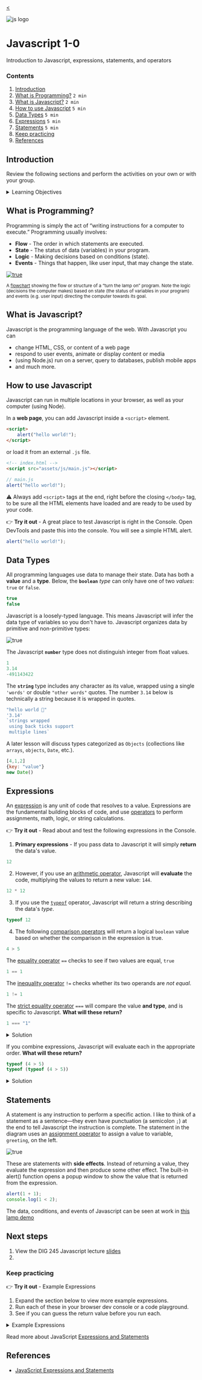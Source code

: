 
[<](README.md)

![js logo](../assets/img/logos/logo-javascript-75w.png)

# Javascript 1-0

Introduction to Javascript, expressions, statements, and operators

### Contents

1. [Introduction](#introduction)
1. [What is Programming?](#what-is-programming) `2 min`
1. [What is Javascript?](#what-is-javascript) `2 min`
1. [How to use Javascript](#how-to-use-javascript) `5 min`
1. [Data Types](#data-types) `5 min`
1. [Expressions](#expressions) `5 min`
1. [Statements](#statements) `5 min`
1. [Keep practicing](#keep-practicing)
1. [References](#references)


## Introduction

Review the following sections and perform the activities on your own or with your group.

<details>
<summary>Learning Objectives</summary>

Students who complete this module will be able to:

- Describe three ways to run Javascript in web browser (a web page, code playground, and console).
- List data types supported by Javascript
- Compare Javascript data, expressions, and statements.

</details>






## What is Programming?

Programming is simply the act of “writing instructions for a computer to execute.” Programming usually involves:

- **Flow** - The order in which statements are executed.
- **State** - The status of data (variables) in your program.
- **Logic** - Making decisions based on conditions (state).
- **Events** - Things that happen, like user input, that may change the state.


[![true](../assets/img/javascript-diagram-lamp.png)](1-0-demos/javascript-lamp/)

<sup>A [flowchart](1-0-demos/javascript-lamp/) showing the flow or structure of a “turn the lamp on” program. Note the logic (decisions the computer makes) based on state (the status of variables in your program) and events (e.g. user input) directing the computer towards its goal.</sup>


## What is Javascript?

Javascript is the programming language of the web. With Javascript you can

- change HTML, CSS, or content of a web page
- respond to user events, animate or display content or media
- (using Node.js) run on a server, query to databases, publish mobile apps
- and much more.



## How to use Javascript

Javascript can run in multiple locations in your browser, as well as your computer (using Node).

In a **web page**, you can add Javascript inside a `<script>` element.

```html
<script>
	alert("hello world!");
</script>
```

or load it from an external `.js` file.

```html
<!-- index.html -->
<script src="assets/js/main.js"></script>
```

```js
// main.js
alert("hello world!");
```

⚠️ Always add `<script>` tags at the end, right before the closing `</body>` tag, to be sure all the HTML elements have loaded and are ready to be used by your code.


👉 **Try it out** - A great place to test Javascript is right in the Console. Open DevTools and paste this into the console. You will see a simple HTML alert.

```js
alert("hello world!");
```







## Data Types

All programming languages use data to manage their state. Data has both a **value** and a **type**. Below, the **`boolean`** *type* can only have one of two *values*: `true` or `false`.

```js
true
false
```

Javascript is a loosely-typed language. This means Javascript will infer the data type of variables so you don't have to. Javascript organizes data by primitive and non-primitive types:

![true](../assets/img/javascript-diagram-data-types.png)

The Javascript **`number`** type does not distinguish integer from float values.
```js
1
3.14
-491143422
```

The **`string`** type includes any character as its value, wrapped using a single `'words'` or double `"other words"` quotes. The number `3.14` below is technically a string because it is wrapped in quotes.
```js
"hello world 🥰"
'3.14'
`strings wrapped
 using back ticks support
 multiple lines`
```

A later lesson will discuss types categorized as `Objects` (collections like `arrays`, `objects`, `Date`, etc.).
```js
[4,1,2]
{key: "value"}
new Date()
```






## Expressions

An [expression](https://developer.mozilla.org/en-US/docs/Web/JavaScript/Guide/Expressions_and_Operators) is any unit of code that resolves to a value. Expressions are the fundamental building blocks of code, and use [operators](https://www.w3schools.com/js/js_operators.asp) to perform assignments, math, logic, or string calculations.



👉 **Try it out** - Read about and test the following expressions in the Console.

1. **Primary expressions** - If you pass data to Javascript it will simply **return** the data's value.

```js
12
```

2. However, if you use an [arithmetic operator](https://developer.mozilla.org/en-US/docs/Web/JavaScript/Guide/Expressions_and_Operators#arithmetic_operators), Javascript will **evaluate** the code, multiplying the values to return a new value: `144`.

```js
12 * 12
```

3. If you use the [`typeof`](https://developer.mozilla.org/en-US/docs/Web/JavaScript/Reference/Operators/typeof) operator, Javascript will return a string describing the data's *type*.

```js
typeof 12
```

4. The following [comparison operators](https://developer.mozilla.org/en-US/docs/Web/JavaScript/Guide/Expressions_and_Operators#comparison_operators) will return a logical `boolean` value based on whether the comparison in the expression is true.

```js
4 > 5
```

The [equality operator](https://developer.mozilla.org/en-US/docs/Web/JavaScript/Reference/Operators/Equality) `==` checks to see if two values are equal, `true`

```js
1 == 1
```

The [inequality operator](https://developer.mozilla.org/en-US/docs/Web/JavaScript/Reference/Operators/Inequality) `!=` checks whether its two operands are *not equal*.

```js
1 != 1
```


The [strict equality operator](https://developer.mozilla.org/en-US/docs/Web/JavaScript/Reference/Operators/Strict_equality) `===` will compare the value **and type**, and is specific to Javascript. **What will these return?**

```js
1 === "1"
```

<details>
<summary>Solution</summary>

A: It will return `false` because `1` is a `number` and `"1"` is a `string`.

</details>



If you combine expressions, Javascript will evaluate each in the appropriate order. **What will these return?**

```js
typeof (4 > 5)
typeof (typeof (4 > 5))
```

<details>
<summary>Solution</summary>

`4 > 5` uses a comparison operator so it will return `false`. But since `typeof` returns a string, the first line will return `"boolean"` (note the double quotes), and the second line will return `"string"`

</details>










## Statements

A statement is any instruction to perform a specific action. I like to think of a statement as a sentence—they even have punctuation (a semicolon `;`) at the end to tell Javascript the instruction is complete. The statement in the diagram uses an [assignment operator](https://developer.mozilla.org/en-US/docs/Web/JavaScript/Guide/Expressions_and_Operators#assignment_operators) to assign a value to variable, `greeting`, on the left.

![true](../assets/img/javascript-anatomy-statement.png)




These are statements with **side effects**. Instead of returning a value, they evaluate the expression and then produce some other effect. The built-in alert() function opens a popup window to show the value that is returned from the expression.

```js
alert(1 + 1);
console.log(1 < 2);
```





<!-- You can convert the type using Number('3.14') -->





The data, conditions, and events of Javascript can be seen at work in [this lamp demo](https://omundy.github.io/learn-javascript/1-1/demos/javascript-lamp/index.html)












## Next steps

1. View the DIG 245 Javascript lecture [slides](https://docs.google.com/presentation/d/1mTMY_jT3nVvrdE2JNrFNVsRBjnFFf90LhKB3W-2w3Fg/edit#slide=id.g3f99f37dc1_8_39)
1.

### Keep practicing

👉 **Try it out** - Example Expressions

1. Expand the section below to view more example expressions.
1. Run each of these in your browser dev console or a code playground.
1. See if you can guess the return value before you run each.

<details>
<summary>Example Expressions</summary>

```js
1 == 1
1 === 1
1 === "1"
1 == true
1 === true
1 != false
1 !== false
100 == 100
100 == "100"
1 != 2
true != false
true != !false
true != !!false
true != !!!!!!!!false
Math.random()*100
Math.ceil(1.2)
/[aeiouAEIOU]/.test(123)
/[aeiouAEIOU]/.test("b")
/[aeiouAEIOU]/.test("a")
```

</details>






Read more about JavaScript [Expressions and Statements](https://medium.com/launch-school/javascript-expressions-and-statements-4d32ac9c0e74)






## References

- [JavaScript Expressions and Statements](https://medium.com/launch-school/javascript-expressions-and-statements-4d32ac9c0e74)
